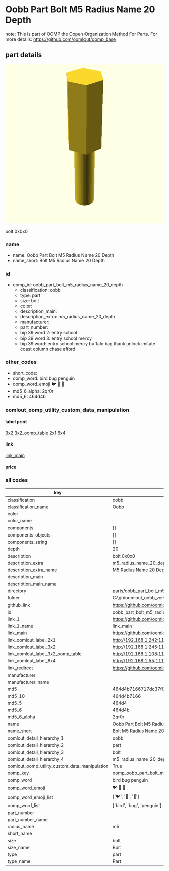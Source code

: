 # Oobb Part Bolt M5 Radius Name 20 Depth  

note: This is part of OOMP the Oopen Organization Method For Parts. For more details: https://github.com/oomlout/oomp_base

##  part details
  

[![](3dpr.png)](3dpr.png)

bolt 0x0x0



### name
* name: Oobb Part Bolt M5 Radius Name 20 Depth
* name_short: Bolt M5 Radius Name 20 Depth
### id
* oomp_id: oobb_part_bolt_m5_radius_name_20_depth
  * classification: oobb
  * type: part
  * size: bolt
  * color: 
  * description_main: 
  * description_extra: m5_radius_name_20_depth
  * manufacturer: 
  * part_number: 
  * bip 39 word 2: entry school
  * bip 39 word 3: entry school mercy
  * bip 39 word: entry school mercy buffalo bag thank unlock imitate coast column chase afford

### other_codes
* short_code: 
* oomp_word: bird bug penguin
* oomp_word_emoji :bird: :bug: :penguin:
* md5_6_alpha: 2qr0r
* md5_6: 464d4b






### oomlout_oomp_utility_custom_data_manipulation
#### label print
[3x2](http://192.168.1.245:1112/?label=oomp%202qr0r)
[3x2_oomp_table](http://192.168.1.108:1112/?label=oomp%202qr0r)
[2x1](http://192.168.1.242:1112/?label=oomp%202qr0r)
[6x4](http://192.168.1.55:1112/?label=oomp%202qr0r)    

#### link

[link_main](https://github.com/oomlout/oomlout_oobb_version_4_generated_parts/tree/main/navigation_oomp/oobb/part/bolt//m5_radius_name_20_depth/part)                              

#### price







### all codes 
| key | value |  
| --- | --- |  
| classification | oobb |  
| classification_name | Oobb |  
| color |  |  
| color_name |  |  
| components | [] |  
| components_objects | [] |  
| components_string | [] |  
| depth | 20 |  
| description | bolt 0x0x0 |  
| description_extra | m5_radius_name_20_depth |  
| description_extra_name | M5 Radius Name 20 Depth |  
| description_main |  |  
| description_main_name |  |  
| directory | parts/oobb_part_bolt_m5_radius_name_20_depth |  
| folder | C:\gh\oomlout_oobb_version_4_generated_parts\parts\oobb_part_bolt_m5_radius_name_20_depth |  
| github_link | https://github.com/oomlout/oomlout_oomp_part_src/tree/main/parts/oobb_part_bolt_m5_radius_name_20_depth |  
| id | oobb_part_bolt_m5_radius_name_20_depth |  
| link_1 | https://github.com/oomlout/oomlout_oobb_version_4_generated_parts/tree/main/navigation_oomp/oobb/part/bolt//m5_radius_name_20_depth/part |  
| link_1_name | link_main |  
| link_main | https://github.com/oomlout/oomlout_oobb_version_4_generated_parts/tree/main/navigation_oomp/oobb/part/bolt//m5_radius_name_20_depth/part |  
| link_oomlout_label_2x1 | http://192.168.1.242:1112/?label=oomp%202qr0r |  
| link_oomlout_label_3x2 | http://192.168.1.245:1112/?label=oomp%202qr0r |  
| link_oomlout_label_3x2_oomp_table | http://192.168.1.108:1112/?label=oomp%202qr0r |  
| link_oomlout_label_6x4 | http://192.168.1.55:1112/?label=oomp%202qr0r |  
| link_redirect | https://github.com/oomlout/oomlout_oobb_version_4_generated_parts/tree/main/parts/hardware_bolt_m5_20 |  
| manufacturer |  |  
| manufacturer_name |  |  
| md5 | 464d4b7166717dc37f08c1db16b0325d |  
| md5_10 | 464d4b7166 |  
| md5_5 | 464d4 |  
| md5_6 | 464d4b |  
| md5_6_alpha | 2qr0r |  
| name | Oobb Part Bolt M5 Radius Name 20 Depth |  
| name_short | Bolt M5 Radius Name 20 Depth |  
| oomlout_detail_hierarchy_1 | oobb |  
| oomlout_detail_hierarchy_2 | part |  
| oomlout_detail_hierarchy_3 | bolt |  
| oomlout_detail_hierarchy_4 | m5_radius_name_20_depth |  
| oomlout_oomp_utility_custom_data_manipulation | True |  
| oomp_key | oomp_oobb_part_bolt_m5_radius_name_20_depth |  
| oomp_word | bird bug penguin |  
| oomp_word_emoji | :bird: :bug: :penguin: |  
| oomp_word_emoji_list | [':bird:', ':bug:', ':penguin:'] |  
| oomp_word_list | ['bird', 'bug', 'penguin'] |  
| part_number |  |  
| part_number_name |  |  
| radius_name | m5 |  
| short_name |  |  
| size | bolt |  
| size_name | Bolt |  
| type | part |  
| type_name | Part |  
